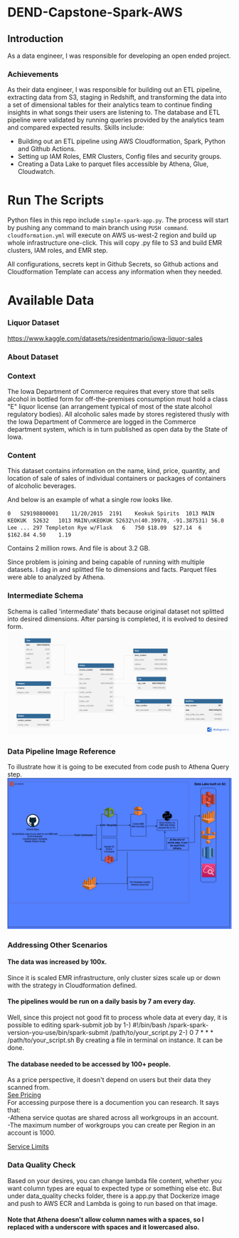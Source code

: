 # DEND-Capstone-Spark-AWS

## Introduction
As a data engineer, I was responsible for developing an open ended project. 

### Achievements
As their data engineer, I was responsible for building out an ETL pipeline, extracting data from S3, staging in Redshift, and transforming the data into a set of dimensional tables for their analytics team to continue finding insights in what songs their users are listening to. The database and ETL pipeline were validated by running queries provided by the analytics team and compared expected results.
Skills include:
* Building out an ETL pipeline using AWS Cloudformation, Spark, Python and Github Actions.
* Setting up IAM Roles, EMR Clusters, Config files and security groups.
* Creating a Data Lake to parquet files accessible by Athena, Glue, Cloudwatch.

# Run The Scripts
Python files in this repo include `simple-spark-app.py`. The process will start by pushing any command to main branch using `PUSH command`. `cloudformation.yml` will execute on AWS us-west-2 region and build up whole infrastructure one-click. This will copy .py file to S3 and build EMR clusters, IAM roles, and EMR step.

All configurations, secrets kept in Github Secrets, so Github actions and Cloudformation Template can access any information when they needed.

# Available Data
### Liquor Dataset
https://www.kaggle.com/datasets/residentmario/iowa-liquor-sales
### About Dataset
### Context
The Iowa Department of Commerce requires that every store that sells alcohol in bottled form for off-the-premises consumption must hold a class "E" liquor license (an arrangement typical of most of the state alcohol regulatory bodies). All alcoholic sales made by stores registered thusly with the Iowa Department of Commerce are logged in the Commerce department system, which is in turn published as open data by the State of Iowa.

### Content
This dataset contains information on the name, kind, price, quantity, and location of sale of sales of individual containers or packages of containers of alcoholic beverages.

And below is an example of what a single row looks like.


```
0	S29198800001	11/20/2015	2191	Keokuk Spirits	1013 MAIN	KEOKUK	52632	1013 MAIN\nKEOKUK 52632\n(40.39978, -91.387531)	56.0	Lee	...	297	Templeton Rye w/Flask	6	750	$18.09	$27.14	6	$162.84	4.50	1.19
```
Contains 2 million rows. And file is about 3.2 GB. 

Since problem is joining and being capable of running with multiple datasets. I dag in and splitted file to dimensions and facts. Parquet files were able to analyzed by Athena.

### Intermediate Schema
Schema is called 'intermediate' thats because original dataset not splitted into desired dimensions. After parsing is completed, it is evolved to desired form.
![Alt text](/images/schema/schema.png?raw=true "Optional Title")

### Data Pipeline Image Reference
To illustrate how it is going to be executed from code push to Athena Query step.
![Alt text](/images/pipeline/pipeline.png?raw=true "Optional Title")

### Addressing Other Scenarios
#### The data was increased by 100x.
Since it is scaled EMR infrastructure, only cluster sizes scale up or down with the strategy in Cloudformation defined.
#### The pipelines would be run on a daily basis by 7 am every day.
Well, since this project not good fit to process whole data at every day, it is possible to editing spark-submit job by 
1-) 
#!/bin/bash 
/spark-spark-version-you-use/bin/spark-submit /path/to/your_script.py
2-) 0 7 * * * /path/to/your_script.sh
By creating a file in terminal on instance. It can be done.
#### The database needed to be accessed by 100+ people.
As a price perspective, it doesn't depend on users but their data they scanned from.<br />
[See Pricing](https://aws.amazon.com/athena/pricing/)<br />
For accessing purpose there is a documention you can research. It says that: <br />
-Athena service quotas are shared across all workgroups in an account.<br />
-The maximum number of workgroups you can create per Region in an account is 1000.<br />

[Service Limits](https://docs.aws.amazon.com/athena/latest/ug/service-limits.html)


### Data Quality Check
Based on your desires, you can change lambda file content, whether you want column types are equal to expected type or something else etc. But under data_quality checks folder, there is a app.py that Dockerize image and push to AWS ECR and Lambda is going to run based on that image. 

#### Note that Athena doesn't allow column names with a spaces, so I replaced with a underscore with spaces and it lowercased also.
